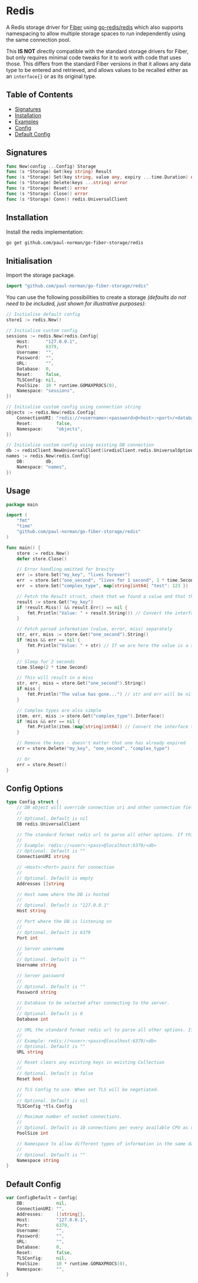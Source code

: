 # Redis

A Redis storage driver for [Fiber](https://gofiber.io/) using [go-redis/redis](https://github.com/go-redis/redis) which also supports namespacing to allow multiple storage spaces to run independently using the same connection pool.

This **IS NOT** directly compatible with the standard storage drivers for Fiber, but only requires minimal code tweaks for it to work with code that uses those. This differs from the standard Fiber versions in that it allows any data type to be entered and retrieved, and allows values to be recalled either as an `interface{}` or as its original type.

## Table of Contents

- [Signatures](#signatures)
- [Installation](#installation)
- [Examples](#examples)
- [Config](#config)
- [Default Config](#default-config)

## Signatures

```go
func New(config ...Config) Storage
func (s *Storage) Get(key string) Result
func (s *Storage) Set(key string, value any, expiry ...time.Duration) error
func (s *Storage) Delete(keys ...string) error
func (s *Storage) Reset() error
func (s *Storage) Close() error
func (s *Storage) Conn() redis.UniversalClient
```

## Installation

Install the redis implementation:

```bash
go get github.com/paul-norman/go-fiber-storage/redis
```

## Initialisation

Import the storage package.

```go
import "github.com/paul-norman/go-fiber-storage/redis"
```

You can use the following possibilities to create a storage *(defaults do not need to be included, just shown for illustrative purposes)*:

```go
// Initialise default config
store1 := redis.New()

// Initialise custom config
sessions := redis.New(redis.Config{
	Host:      "127.0.0.1",
	Port:      6379,
	Username:  "",
	Password:  "",
	URL:       "",
	Database:  0,
	Reset:     false,
	TLSConfig: nil,
	PoolSize:  10 * runtime.GOMAXPROCS(0),
	Namespace: "sessions",
})

// Initialise custom config using connection string
objects := redis.New(redis.Config{
	ConnectionURI: "redis://<username>:<password>@<host>:<port>/<database>",
	Reset:         false,
	Namespace:     "objects",
})

// Initialise custom config using existing DB connection
db := redisClient.NewUniversalClient(&redisClient.redis.UniversalOptions{ ... })
names := redis.New(redis.Config{
	DB:        db,
	Namespace: "names",
})
```

## Usage

```go
package main

import (
	"fmt"
	"time"
	"github.com/paul-norman/go-fiber-storage/redis"
)

func main() {
	store := redis.New()
	defer store.Close()

	// Error handling omitted for brevity
	err := store.Set("my_key", "lives forever")
	err  = store.Set("one_second", "lives for 1 second", 1 * time.Second)
	err  = store.Set("complex_type", map[string]int64{ "test": 123 })

	// Fetch the Result struct, check that we found a value and that there wasn't an error
	result := store.Get("my_key")
	if !result.Miss() && result.Err() == nil {
		fmt.Println("Value: " + result.String()) // Convert the interface{} to a string
	}

	// Fetch parsed information (value, error, miss) separately
	str, err, miss := store.Get("one_second").String()
	if !miss && err == nil {
		fmt.Println("Value: " + str) // If we are here the value is a string
	}

	// Sleep for 2 seconds
	time.Sleep(2 * time.Second)

	// This will result in a miss
	str, err, miss = store.Get("one_second").String()
	if miss {
		fmt.Println("The value has gone...") // str and err will be nil
	}

	// Complex types are also simple
	item, err, miss := store.Get("complex_type").Interface()
	if !miss && err == nil {
		fmt.Println(item.(map[string]int64)) // Convert the interface to the desired type
	}

	// Remove the keys - doesn't matter that one has already expired
	err = store.Delete("my_key", "one_second", "complex_type")

	// Or
	err = store.Reset()
}
```

## Config Options
```go
type Config struct {
	// DB object will override connection uri and other connection fields
	//
	// Optional. Default is nil
	DB redis.UniversalClient

	// The standard format redis url to parse all other options. If this is set all other config options, Host, Port, Username, Password, Database have no effect.
	//
	// Example: redis://<user>:<pass>@localhost:6379/<db>
	// Optional. Default is ""
	ConnectionURI string

	// <Host>:<Port> pairs for connection
	//
	// Optional. Default is empty
	Addresses []string

	// Host name where the DB is hosted
	//
	// Optional. Default is "127.0.0.1"
	Host string

	// Port where the DB is listening on
	//
	// Optional. Default is 6379
	Port int

	// Server username
	//
	// Optional. Default is ""
	Username string

	// Server password
	//
	// Optional. Default is ""
	Password string

	// Database to be selected after connecting to the server.
	//
	// Optional. Default is 0
	Database int

	// URL the standard format redis url to parse all other options. If this is set all other config options, Host, Port, Username, Password, Database have no effect.
	//
	// Example: redis://<user>:<pass>@localhost:6379/<db>
	// Optional. Default is ""
	URL string

	// Reset clears any existing keys in existing Collection
	//
	// Optional. Default is false
	Reset bool

	// TLS Config to use. When set TLS will be negotiated.
	//
	// Optional. Default is nil
	TLSConfig *tls.Config

	// Maximum number of socket connections.
	//
	// Optional. Default is 10 connections per every available CPU as reported by runtime.GOMAXPROCS.
	PoolSize int

	// Namespace to allow different types of information in the same database
	//
	// Optional. Default is ""
	Namespace string
}
```

## Default Config

```go
var ConfigDefault = Config{
	DB:            nil,
	ConnectionURI: "",
	Addresses:     []string{},
	Host:          "127.0.0.1",
	Port:          6379,
	Username:      "",
	Password:      "",
	URL:           "",
	Database:      0,
	Reset:         false,
	TLSConfig:     nil,
	PoolSize:      10 * runtime.GOMAXPROCS(0),
	Namespace:     "",
}
```